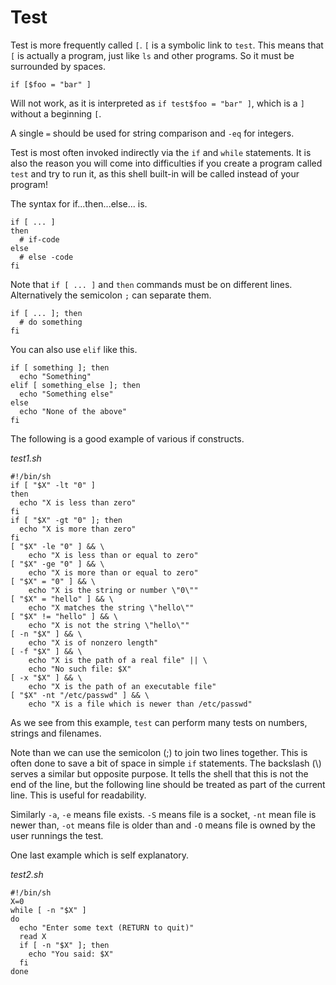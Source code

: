 # Test

Test is more frequently called `[`. `[` is a symbolic link to `test`. This means that `[` is actually a program, just
like `ls` and other programs. So it must be surrounded by spaces.

```
if [$foo = "bar" ]
```

Will not work, as it is interpreted as `if test$foo = "bar" ]`, which is a `]` without a beginning `[`.

A single `=` should be used for string comparison and `-eq` for integers.

Test is most often invoked indirectly via the `if` and `while` statements. It is also the reason you will come into
difficulties if you create a program called `test` and try to run it, as this shell built-in will be called instead of
your program!

The syntax for if...then...else... is.

```
if [ ... ]
then
  # if-code
else
  # else -code
fi
```

Note that `if [ ... ]` and `then` commands must be on different lines. Alternatively the semicolon `;` can separate
them.

```
if [ ... ]; then
  # do something
fi
```

You can also use `elif` like this.

```
if [ something ]; then
  echo "Something"
elif [ something_else ]; then
  echo "Something else"
else
  echo "None of the above"
fi
```

The following is a good example of various if constructs.

_test1.sh_

```
#!/bin/sh
if [ "$X" -lt "0" ]
then
  echo "X is less than zero"
fi
if [ "$X" -gt "0" ]; then
  echo "X is more than zero"
fi
[ "$X" -le "0" ] && \
    echo "X is less than or equal to zero"
[ "$X" -ge "0" ] && \
    echo "X is more than or equal to zero"
[ "$X" = "0" ] && \
    echo "X is the string or number \"0\""
[ "$X" = "hello" ] && \
    echo "X matches the string \"hello\""
[ "$X" != "hello" ] && \
    echo "X is not the string \"hello\""
[ -n "$X" ] && \
    echo "X is of nonzero length"
[ -f "$X" ] && \
    echo "X is the path of a real file" || \
    echo "No such file: $X"
[ -x "$X" ] && \
    echo "X is the path of an executable file"
[ "$X" -nt "/etc/passwd" ] && \
    echo "X is a file which is newer than /etc/passwd"
```

As we see from this example, `test` can perform many tests on numbers, strings and filenames.

Note than we can use the semicolon (;) to join two lines together. This is often done to save a bit of space in simple
`if` statements. The backslash (\\) serves a similar but opposite purpose. It tells the shell that this is not the end
of the line, but the following line should be treated as part of the current line. This is useful for readability.

Similarly `-a`, `-e` means file exists. `-S` means file is a socket, `-nt` mean file is newer than, `-ot` means file is
older than and `-O` means file is owned by the user runnings the test.

One last example which is self explanatory.

_test2.sh_

```
#!/bin/sh
X=0
while [ -n "$X" ]
do
  echo "Enter some text (RETURN to quit)"
  read X
  if [ -n "$X" ]; then
    echo "You said: $X"
  fi
done
```
